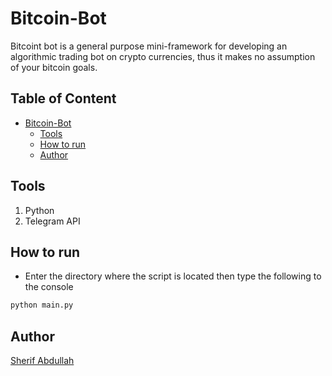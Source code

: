 # Bitcoin-Bot

Bitcoint bot is a general purpose mini-framework for developing an algorithmic trading bot on crypto currencies, thus it makes no assumption of your bitcoin goals.


## Table of Content
- [Bitcoin-Bot](#Pong-Game)
  * [Tools](#tools)
  * [How to run](#how-to-run)
  * [Author](#author)

## Tools
1. Python
2. Telegram API

## How to run
* Enter the directory where the script is located then type the following to the console
```Bash
python main.py
```

## Author
[Sherif Abdullah](https://github.com/sherif-abdallah)
